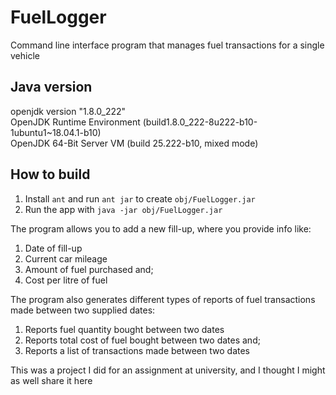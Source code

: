 # FuelLogger
Command line interface program that manages fuel transactions for a single vehicle

## Java version
openjdk version "1.8.0_222"  
OpenJDK Runtime Environment (build1.8.0_222-8u222-b10-1ubuntu1~18.04.1-b10)  
OpenJDK 64-Bit Server VM (build 25.222-b10, mixed mode)  

## How to build
1. Install `ant` and run `ant jar` to create `obj/FuelLogger.jar`
4. Run the app with `java -jar obj/FuelLogger.jar`

The program allows you to add a new fill-up, where you provide info like:
1. Date of fill-up
2. Current car mileage
3. Amount of fuel purchased and;
4. Cost per litre of fuel

The program also generates different types of reports of fuel transactions made between two supplied dates:
1. Reports fuel quantity bought between two dates
2. Reports total cost of fuel bought between two dates and;
3. Reports a list of transactions made between two dates

This was a project I did for an assignment at university, and I thought I might as well share it here
